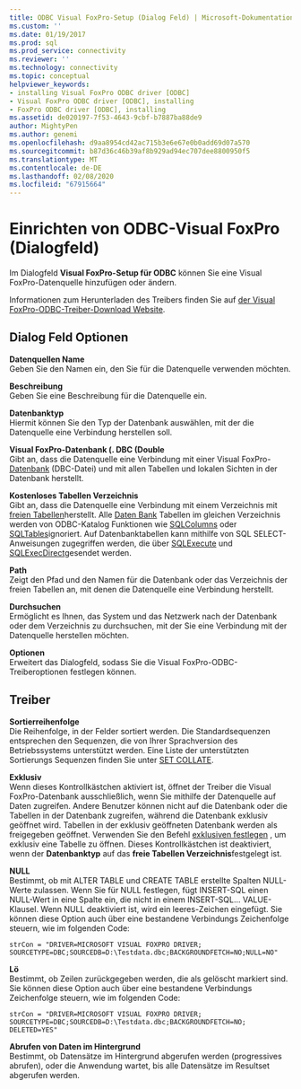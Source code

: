 ```yaml
---
title: ODBC Visual FoxPro-Setup (Dialog Feld) | Microsoft-Dokumentation
ms.custom: ''
ms.date: 01/19/2017
ms.prod: sql
ms.prod_service: connectivity
ms.reviewer: ''
ms.technology: connectivity
ms.topic: conceptual
helpviewer_keywords:
- installing Visual FoxPro ODBC driver [ODBC]
- Visual FoxPro ODBC driver [ODBC], installing
- FoxPro ODBC driver [ODBC], installing
ms.assetid: de020197-7f53-4643-9cbf-b7887ba88de9
author: MightyPen
ms.author: genemi
ms.openlocfilehash: d9aa8954cd42ac715b3e6e67e0b0add69d07a570
ms.sourcegitcommit: b87d36c46b39af8b929ad94ec707dee8800950f5
ms.translationtype: MT
ms.contentlocale: de-DE
ms.lasthandoff: 02/08/2020
ms.locfileid: "67915664"
---
```

# <a name="odbc-visual-foxpro-setup-dialog-box"></a>Einrichten von ODBC-Visual FoxPro (Dialogfeld)
Im Dialogfeld **Visual FoxPro-Setup für ODBC** können Sie eine Visual FoxPro-Datenquelle hinzufügen oder ändern.  
  
 Informationen zum Herunterladen des Treibers finden Sie auf [der Visual FoxPro-ODBC-Treiber-Download Website](https://go.microsoft.com/fwlink/?LinkId=121318).  
  
## <a name="dialog-box-options"></a>Dialog Feld Optionen  
 **Datenquellen Name**  
 Geben Sie den Namen ein, den Sie für die Datenquelle verwenden möchten.  
  
 **Beschreibung**  
 Geben Sie eine Beschreibung für die Datenquelle ein.  
  
 **Datenbanktyp**  
 Hiermit können Sie den Typ der Datenbank auswählen, mit der die Datenquelle eine Verbindung herstellen soll.  
  
 **Visual FoxPro-Datenbank (. DBC (Double**  
 Gibt an, dass die Datenquelle eine Verbindung mit einer Visual FoxPro- [Datenbank](../../odbc/microsoft/visual-foxpro-terminology.md) (DBC-Datei) und mit allen Tabellen und lokalen Sichten in der Datenbank herstellt.  
  
 **Kostenloses Tabellen Verzeichnis**  
 Gibt an, dass die Datenquelle eine Verbindung mit einem Verzeichnis mit [freien Tabellen](../../odbc/microsoft/visual-foxpro-terminology.md)herstellt. Alle [Daten Bank](../../odbc/microsoft/visual-foxpro-terminology.md) Tabellen im gleichen Verzeichnis werden von ODBC-Katalog Funktionen wie [SQLColumns](../../odbc/microsoft/sqlcolumns-visual-foxpro-odbc-driver.md) oder [SQLTables](../../odbc/microsoft/sqltables-visual-foxpro-odbc-driver.md)ignoriert. Auf Datenbanktabellen kann mithilfe von SQL SELECT-Anweisungen zugegriffen werden, die über [SQLExecute](../../odbc/microsoft/sqlexecute-visual-foxpro-odbc-driver.md) und [SQLExecDirect](../../odbc/microsoft/sqlexecdirect-visual-foxpro-odbc-driver.md)gesendet werden.  
  
 **Path**  
 Zeigt den Pfad und den Namen für die Datenbank oder das Verzeichnis der freien Tabellen an, mit denen die Datenquelle eine Verbindung herstellt.  
  
 **Durchsuchen**  
 Ermöglicht es Ihnen, das System und das Netzwerk nach der Datenbank oder dem Verzeichnis zu durchsuchen, mit der Sie eine Verbindung mit der Datenquelle herstellen möchten.  
  
 **Optionen**  
 Erweitert das Dialogfeld, sodass Sie die Visual FoxPro-ODBC-Treiberoptionen festlegen können.  
  
## <a name="driver"></a>Treiber  
 **Sortierreihenfolge**  
 Die Reihenfolge, in der Felder sortiert werden. Die Standardsequenzen entsprechen den Sequenzen, die von Ihrer Sprachversion des Betriebssystems unterstützt werden. Eine Liste der unterstützten Sortierungs Sequenzen finden Sie unter [SET COLLATE](../../odbc/microsoft/set-collate-command.md).  
  
 **Exklusiv**  
 Wenn dieses Kontrollkästchen aktiviert ist, öffnet der Treiber die Visual FoxPro-Datenbank ausschließlich, wenn Sie mithilfe der Datenquelle auf Daten zugreifen. Andere Benutzer können nicht auf die Datenbank oder die Tabellen in der Datenbank zugreifen, während die Datenbank exklusiv geöffnet wird. Tabellen in der exklusiv geöffneten Datenbank werden als freigegeben geöffnet. Verwenden Sie den Befehl [exklusiven festlegen](../../odbc/microsoft/set-exclusive-command.md) , um exklusiv eine Tabelle zu öffnen. Dieses Kontrollkästchen ist deaktiviert, wenn der **Datenbanktyp** auf das **freie Tabellen Verzeichnis**festgelegt ist.  
  
 **NULL**  
 Bestimmt, ob mit ALTER TABLE und CREATE TABLE erstellte Spalten NULL-Werte zulassen. Wenn Sie für NULL festlegen, fügt INSERT-SQL einen NULL-Wert in eine Spalte ein, die nicht in einem INSERT-SQL... VALUE-Klausel. Wenn NULL deaktiviert ist, wird ein leeres-Zeichen eingefügt. Sie können diese Option auch über eine bestandene Verbindungs Zeichenfolge steuern, wie im folgenden Code:  
  
```  
strCon = "DRIVER=MICROSOFT VISUAL FOXPRO DRIVER;  
SOURCETYPE=DBC;SOURCEDB=D:\Testdata.dbc;BACKGROUNDFETCH=NO;NULL=NO"  
```  
  
 **Lö**  
 Bestimmt, ob Zeilen zurückgegeben werden, die als gelöscht markiert sind. Sie können diese Option auch über eine bestandene Verbindungs Zeichenfolge steuern, wie im folgenden Code:  
  
```  
strCon = "DRIVER=MICROSOFT VISUAL FOXPRO DRIVER;  
SOURCETYPE=DBC;SOURCEDB=D:\Testdata.dbc;BACKGROUNDFETCH=NO;  
DELETED=YES"  
```  
  
 **Abrufen von Daten im Hintergrund**  
 Bestimmt, ob Datensätze im Hintergrund abgerufen werden (progressives abrufen), oder die Anwendung wartet, bis alle Datensätze im Resultset abgerufen werden.

